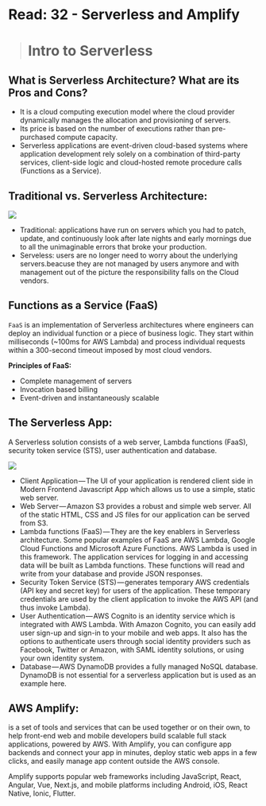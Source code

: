 # Read: 32 - Serverless and Amplify

> # Intro to Serverless

## What is Serverless Architecture? What are its Pros and Cons?

- It is a cloud computing execution model where the cloud provider dynamically manages the allocation and provisioning of servers.
- Its price is based on the number of executions rather than pre-purchased compute capacity.
- Serverless applications are event-driven cloud-based systems where application development rely solely on a combination of third-party services, client-side logic and cloud-hosted remote procedure calls (Functions as a Service).

## Traditional vs. Serverless Architecture:

<img src = "https://hackernoon.com/hn-images/1*x_v5NRC3TTMt1MaYl1gMUg.jpeg">

- Traditional: applications have run on servers which you had to patch, update, and continuously look after late nights and early mornings due to all the unimaginable errors that broke your production.
- Serveless: users are no longer need to worry about the underlying servers.beacuse they are not managed by users anymore and with management out of the picture the responsibility falls on the Cloud vendors.

## Functions as a Service (FaaS)

`FaaS` is an implementation of Serverless architectures where engineers can deploy an individual function or a piece of business logic. They start within milliseconds (~100ms for AWS Lambda) and process individual requests within a 300-second timeout imposed by most cloud vendors.

**Principles of FaaS:**

- Complete management of servers
- Invocation based billing
- Event-driven and instantaneously scalable

## The Serverless App:

A Serverless solution consists of a web server, Lambda functions (FaaS), security token service (STS), user authentication and database.

<img src = "https://hackernoon.com/hn-images/1*TIrjN7EjLUVJmJ6YvHR7Dg.png">

- Client Application — The UI of your application is rendered client side in Modern Frontend Javascript App which allows us to use a simple, static web server.
- Web Server — Amazon S3 provides a robust and simple web server. All of the static HTML, CSS and JS files for our application can be served from S3.
- Lambda functions (FaaS) — They are the key enablers in Serverless architecture. Some popular examples of FaaS are AWS Lambda, Google Cloud Functions and Microsoft Azure Functions. AWS Lambda is used in this framework. The application services for logging in and accessing data will be built as Lambda functions. These functions will read and write from your database and provide JSON responses.
- Security Token Service (STS) — generates temporary AWS credentials (API key and secret key) for users of the application. These temporary credentials are used by the client application to invoke the AWS API (and thus invoke Lambda).
- User Authentication — AWS Cognito is an identity service which is integrated with AWS Lambda. With Amazon Cognito, you can easily add user sign-up and sign-in to your mobile and web apps. It also has the options to authenticate users through social identity providers such as Facebook, Twitter or Amazon, with SAML identity solutions, or using your own identity system.
- Database — AWS DynamoDB provides a fully managed NoSQL database. DynamoDB is not essential for a serverless application but is used as an example here.

## AWS Amplify:

is a set of tools and services that can be used together or on their own, to help front-end web and mobile developers build scalable full stack applications, powered by AWS. With Amplify, you can configure app backends and connect your app in minutes, deploy static web apps in a few clicks, and easily manage app content outside the AWS console.

Amplify supports popular web frameworks including JavaScript, React, Angular, Vue, Next.js, and mobile platforms including Android, iOS, React Native, Ionic, Flutter.
